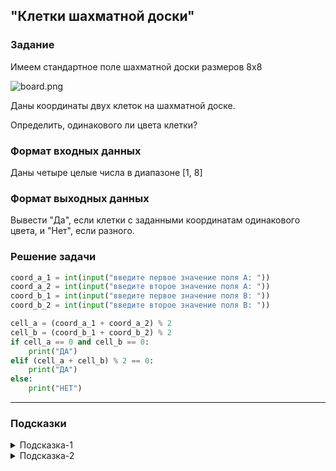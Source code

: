 ## "Клетки шахматной доски"

### Задание

Имеем стандартное поле шахматной доски размеров 8x8

![board.png](img/board.png)

Даны координаты двух клеток на шахматной доске.

Определить, одинакового ли цвета клетки?

### Формат входных данных

Даны четыре целые числа в диапазоне [1, 8]

### Формат выходных данных

Вывести "Да", если клетки с заданными координатам одинакового цвета, и "Нет", если разного.

### Решение задачи

```python
coord_a_1 = int(input("введите первое значение поля А: "))
coord_a_2 = int(input("введите второе значение поля А: "))
coord_b_1 = int(input("введите первое значение поля B: "))
coord_b_2 = int(input("введите второе значение поля B: "))

cell_a = (coord_a_1 + coord_a_2) % 2
cell_b = (coord_b_1 + coord_b_2) % 2
if cell_a == 0 and cell_b == 0:
    print("ДА")
elif (cell_a + cell_b) % 2 == 0:
    print("ДА")
else:
    print("НЕТ")
```

---

### Подсказки

<details>
<summary>Подсказка-1</summary>
Условие для проверки четности числа:

```python
n % 2 == 0
```

</details>

<details>
<summary>Подсказка-2</summary>
Сумма двух нечетных чисел, всегда четная.
</details>
